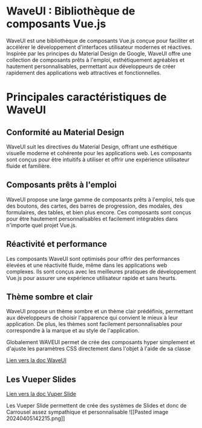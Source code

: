 # WaveUI : Bibliothèque de composants Vue.js

WaveUI est une bibliothèque de composants Vue.js conçue pour faciliter et accélérer le développement d'interfaces utilisateur modernes et réactives. Inspirée par les principes du Material Design de Google, WaveUI offre une collection de composants prêts à l'emploi, esthétiquement agréables et hautement personnalisables, permettant aux développeurs de créer rapidement des applications web attractives et fonctionnelles.

# Principales caractéristiques de WaveUI

## Conformité au Material Design

WaveUI suit les directives du Material Design, offrant une esthétique visuelle moderne et cohérente pour les applications web. Les composants sont conçus pour être intuitifs à utiliser et offrir une expérience utilisateur fluide et familière.

## Composants prêts à l'emploi

WaveUI propose une large gamme de composants prêts à l'emploi, tels que des boutons, des cartes, des barres de progression, des modales, des formulaires, des tables, et bien plus encore. Ces composants sont conçus pour être hautement personnalisables et facilement intégrables dans n'importe quel projet Vue.js.

## Réactivité et performance

Les composants WaveUI sont optimisés pour offrir des performances élevées et une réactivité fluide, même dans les applications web complexes. Ils sont conçus avec les meilleures pratiques de développement Vue.js pour assurer une expérience utilisateur rapide et sans heurts.

## Thème sombre et clair

WaveUI propose un thème sombre et un thème clair prédéfinis, permettant aux développeurs de choisir l'apparence qui convient le mieux à leur application. De plus, les thèmes sont facilement personnalisables pour correspondre à la marque et au style de l'application.

Globalement WAVEUI permet de crée des composants hyper simplement et d'ajuste les paramètres CSS directement dans l'objet à l'aide de sa classe

[Lien vers la doc WaveUI](https://antoniandre.github.io/wave-ui/why-wave-ui)

## Les Vueper Slides

[Lien vers la doc Vuper Slide](https://antoniandre.github.io/vueper-slides/)

Les Vueper Slide permettent de crée des systèmes de Slides et donc de Carrousel assez sympathique et personnalisable
![[Pasted image 20240405142215.png]]